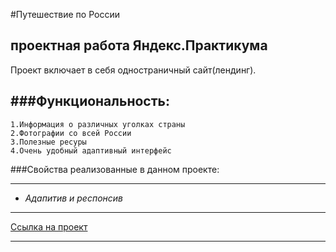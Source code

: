 #Путешествие по России

## проектная работа Яндекс.Практикума

Проект включает в себя одностраничный сайт(лендинг).

###Функциональность:
---
```
1.Информация о различных уголках страны
2.Фотографии со всей России
3.Полезные ресуры
4.Очень удобный адаптивный интерфейс
```


###Cвойства реализованные в данном проекте:

---
-  _Адапитив и респонсив_
---



[Ссылка на проект]()

---

 

